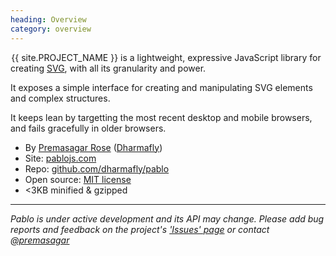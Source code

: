 ```yaml
--- 
heading: Overview
category: overview
---
```

&#8202;<span class="project-name">{{ site.PROJECT_NAME }}</span> is a lightweight, expressive JavaScript library for creating [SVG][svg], with all its granularity and power.

It exposes a simple interface for creating and manipulating SVG elements and complex structures.

It keeps lean by targetting the most recent desktop and mobile browsers, and fails gracefully in older browsers.

- By [Premasagar Rose][prem] ([Dharmafly][df])
- Site: [pablojs.com][pablo-site]
- Repo: [github.com/dharmafly/pablo][pablo-repo]
- Open source: [MIT license][mit]
- <3KB minified & gzipped

---

*Pablo is under active development and its API may change. Please add bug reports and feedback on the project's ['Issues' page][pablo-issues] or contact [@premasagar][prem-twitter]*


[prem]: http://premasagar.com
[df]: http://dharmafly.com
[mit]: http://opensource.org/licenses/mit-license.php
[svg]: https://developer.mozilla.org/en/SVG
[pablo-site]: http://pablojs.com
[pablo-repo]: https://github.com/dharmafly/pablo
[pablo-issues]: https://github.com/dharmafly/pablo/issues
[prem-twitter]: https://twitter.com/premasagar